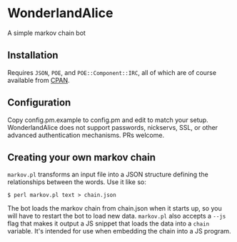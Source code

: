 # WonderlandAlice
A simple markov chain bot

## Installation
Requires `JSON`, `POE`, and `POE::Component::IRC`, all of which are of course
available from [CPAN](http://cpan.org).

## Configuration
Copy config.pm.example to config.pm and edit to match your setup.
WonderlandAlice does not support passwords, nickservs, SSL, or other advanced
authentication mechanisms.  PRs welcome.

## Creating your own markov chain
`markov.pl` transforms an input file into a JSON structure defining the
relationships between the words.  Use it like so:

    $ perl markov.pl text > chain.json

The bot loads the markov chain from chain.json when it starts up, so you will
have to restart the bot to load new data.  `markov.pl` also accepts a `--js`
flag that makes it output a JS snippet that loads the data into a `chain`
variable.  It's intended for use when embedding the chain into a JS program.
